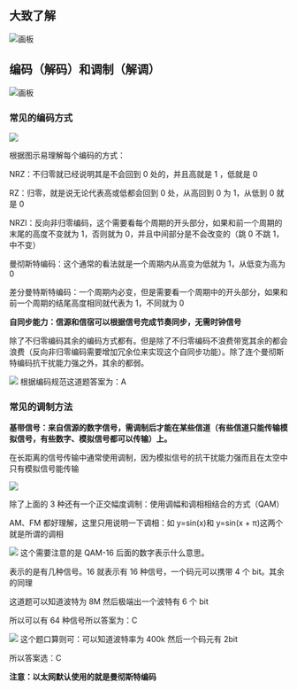 ## 大致了解
![画板](https://cdn.nlark.com/yuque/0/2024/jpeg/48073730/1735542388626-484ec9cc-90f8-4a91-927b-afb3982d17c1.jpeg)

## 编码（解码）和调制（解调）
![画板](https://cdn.nlark.com/yuque/0/2024/jpeg/48073730/1735542811584-05b85537-20bb-4a0d-8e44-31b7aa173ce3.jpeg)

### 常见的编码方式
![](https://cdn.nlark.com/yuque/0/2024/png/48073730/1735543508953-16b34a63-0201-4226-9ec3-acf440f4d41b.png)

根据图示易理解每个编码的方式：

NRZ：不归零就已经说明其是不会回到 0 处的，并且高就是 1 ，低就是 0

RZ：归零，就是说无论代表高或低都会回到 0 处，从高回到 0 为 1，从低到 0 就是 0

NRZI：反向非归零编码，这个需要看每个周期的开头部分，如果和前一个周期的末尾的高度不变就为 1，否则就为 0，并且中间部分是不会改变的（跳 0 不跳 1，中不变）



曼彻斯特编码：这个通常的看法就是一个周期内从高变为低就为 1，从低变为高为 0

差分曼特斯特编码：一个周期内必变，但是需要看一个周期中的开头部分，如果和前一个周期的结尾高度相同就代表为 1，不同就为 0

**自同步能力：信源和信宿可以根据信号完成节奏同步，无需时钟信号**

除了不归零编码其余的编码方式都有。但是除了不归零编码不浪费带宽其余的都会浪费（反向非归零编码需要增加冗余位来实现这个自同步功能）。除了连个曼彻斯特编码抗干扰能力强之外，其余的都弱。

![](https://cdn.nlark.com/yuque/0/2024/png/48073730/1735545023649-d444f2c2-41bf-4d4d-b5b3-4391520024b3.png)
根据编码规范这道题答案为：A

### 常见的调制方法
**基带信号：来自信源的数字信号，需调制后才能在某些信道（有些信道只能传输模拟信号，有些数字、模拟信号都可以传输）上。**

在长距离的信号传输中通常使用调制，因为模拟信号的抗干扰能力强而且在太空中只有模拟信号能传输

![](https://cdn.nlark.com/yuque/0/2024/png/48073730/1735605740663-159dd6b2-95d9-493e-9108-8e4c53ef67b6.png)

除了上面的 3 种还有一个正交幅度调制：使用调幅和调相相结合的方式（QAM）

AM、FM 都好理解，这里只用说明一下调相：如 y=sin(x)和 y=sin(x + π)这两个就是所谓的调相

![](https://cdn.nlark.com/yuque/0/2024/png/48073730/1735607705513-41e25085-e03f-48d0-b4ce-785a1d6dc9a1.png)
这个需要注意的是 QAM-16 后面的数字表示什么意思。

表示的是有几种信号。16 就表示有 16 种信号，一个码元可以携带 4 个 bit。其余的同理

这道题可以知道波特为 8M 然后极端出一个波特有 6 个 bit

所以可以有 64 种信号所以答案为：C

![](https://cdn.nlark.com/yuque/0/2024/png/48073730/1735607890824-ab340c62-41d6-4676-9a06-89b031b4ed26.png)
这个题口算则可：可以知道波特率为 400k 然后一个码元有 2bit

所以答案选：C

**注意：以太网默认使用的就是曼彻斯特编码**



